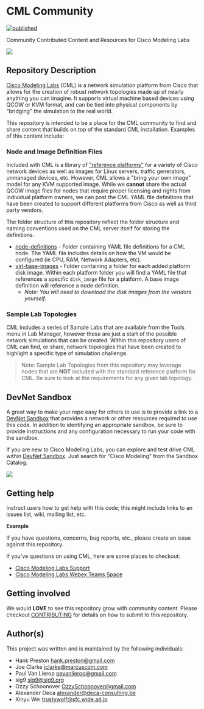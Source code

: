 # CML Community

[![published](https://static.production.devnetcloud.com/codeexchange/assets/images/devnet-published.svg)](https://developer.cisco.com/codeexchange/github/repo/CiscoDevNet/cml-community)

Community Contributed Content and Resources for Cisco Modeling Labs

![](readme_images/cml-labmanager.jpg)
 
## Repository Description

[Cisco Modeling Labs](http://developer.cisco.com/modeling-labs) (CML) is a network simulation platform from Cisco that allows for the creation of robust network topologies made up of nearly anything you can imagine. It supports virtual machine based devices using QCOW or KVM format, and can be tied into physical components by "bridging" the simulation to the real world.  

This repository is intended to be a place for the CML community to find and share content that builds on top of the standard CML installation.  Examples of this content include: 

### Node and Image Definition Files
Included with CML is a library of ["reference platforms"](https://developer.cisco.com/docs/modeling-labs/#!reference-platforms-and-images) for a variety of Cisco network devices as well as images for Linux servers, traffic generators, unmanaged devices, etc.  However, CML allows a "bring your own image" model for any KVM supported image.  While we **cannot** share the actual QCOW image files for nodes that require proper licensing and rights from individual platform owners, we can post the CML YAML file definitions that have been created to support different platforms from Cisco as well as third party vendors. 

The folder structure of this repository reflect the folder structure and naming conventions used on the CML server itself for storing the definitions. 

* [node-definitions](node-definitions) - Folder containing YAML file definitions for a CML node. The YAML file includes details on how the VM would be configured (ie CPU, RAM, Network Adapters, etc).
* [virl-base-images](virl-base-images) - Folder containing a folder for each added platform disk image. Within each platform folder you will find a YAML file that references a specific `disk_image` file for a platform. A base image definition will reference a node definition.
    * *Note: You will need to download the disk images from the vendors yourself.*

### Sample Lab Topologies 
CML includes a series of Sample Labs that are available from the Tools menu in Lab Manager, however these are just a start of the possible network simulations that can be created.  Within this repository users of CML can find, or share, network topologies that have been created to highlight a specific type of simulation challenge.

> Note: Sample Lab Topologies from this repository may leverage nodes that are **NOT** included with the standard reference platform for CML. Be sure to look at the requirements for any given lab topology. 

## DevNet Sandbox
A great way to make your repo easy for others to use is to provide a link to a [DevNet Sandbox](https://developer.cisco.com/site/sandbox/) that provides a network or other resources required to use this code. In addition to identifying an appropriate sandbox, be sure to provide instructions and any configuration necessary to run your code with the sandbox.

If you are new to Cisco Modeling Labs, you can explore and test drive CML within [DevNet Sandbox](https://developer.cisco.com/site/sandbox/). Just search for "Cisco Modeling" from the Sandbox Catalog. 

![](readme_images/sandbox-catalog-cml.jpg)

## Getting help

Instruct users how to get help with this code; this might include links to an issues list, wiki, mailing list, etc.

**Example**

If you have questions, concerns, bug reports, etc., please create an issue against this repository.

If you've questions on using CML, here are some places to checkout: 

* [Cisco Modeling Labs Support](https://developer.cisco.com/docs/modeling-labs/#!support)
* [Cisco Modeling Labs Webex Teams Space](https://eurl.io/#bWHTbWz1Z)

## Getting involved

We would **LOVE** to see this repository grow with community content. Please checkout [CONTRIBUTING](./CONTRIBUTING.md) for details on how to submit to this repository.

## Author(s)

This project was written and is maintained by the following individuals:

* Hank Preston <hank.preston@gmail.com>
* Joe Clarke <jclarke@marcuscom.com>
* Paul Van Lierop <pevanlierop@gmail.com>
* sig9 <sig9@sig9.org>
* Ozzy Schoonover <OzzySchoonover@gmail.com>
* Alexander Deca <alexander@deca-consulting.be>
* Xinyu Wei <trustywolf@sfc.wide.ad.jp>
